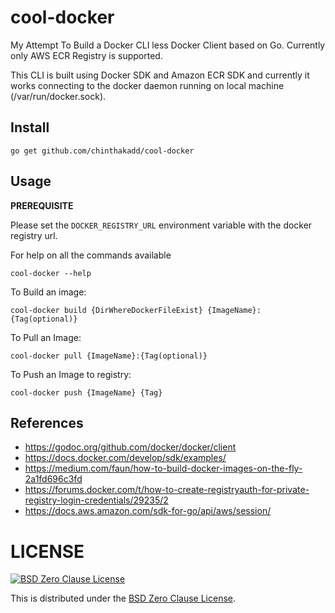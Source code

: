 # cool-docker

My Attempt To Build a Docker CLI less Docker Client based on Go. Currently only AWS ECR Registry is 
supported.

This CLI is built using Docker SDK and Amazon ECR SDK and currently it works connecting to the docker daemon running on local machine (/var/run/docker.sock).

## Install

```
go get github.com/chinthakadd/cool-docker
```

## Usage

**PREREQUISITE**

Please set the `DOCKER_REGISTRY_URL` environment variable with the docker registry url.

For help on all the commands available

```
cool-docker --help
```

To Build an image:

```
cool-docker build {DirWhereDockerFileExist} {ImageName}:{Tag(optional)}
```

To Pull an Image:

```
cool-docker pull {ImageName}:{Tag(optional)}
```

To Push an Image to registry:

```
cool-docker push {ImageName} {Tag}
```

## References


- https://godoc.org/github.com/docker/docker/client
- https://docs.docker.com/develop/sdk/examples/
- https://medium.com/faun/how-to-build-docker-images-on-the-fly-2a1fd696c3fd
- https://forums.docker.com/t/how-to-create-registryauth-for-private-registry-login-credentials/29235/2
- https://docs.aws.amazon.com/sdk-for-go/api/aws/session/

# LICENSE

[![BSD Zero Clause License](http://img.shields.io/badge/license-0BSD-blue.svg)](http://landley.net/toybox/license.html)

This is distributed under the [BSD Zero Clause License](http://landley.net/toybox/license.html).
